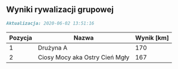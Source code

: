 ## Wyniki rywalizacji grupowej

```markdown
Aktualizacja: 2020-06-02 13:51:16
```

Pozycja | Nazwa | Wynik [km] |
------------ | -------------  | -------------
 1 |Drużyna A | 170 
 2 |Ciosy Mocy aka Ostry Cień Mgły | 167